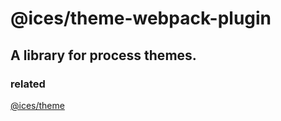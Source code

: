 # @ices/theme-webpack-plugin

## A library for process themes.

### related

[@ices/theme](https://www.npmjs.com/package/@ices/theme)
